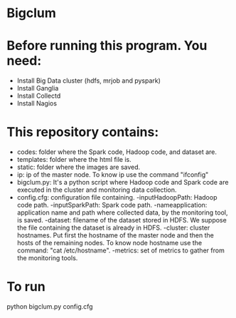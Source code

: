 
# Bigclum

# Before running this program. You need:

* Install Big Data cluster (hdfs, mrjob and pyspark)
* Install Ganglia
* Install Collectd
* Install Nagios

# This repository contains:

* codes: folder where the Spark code, Hadoop code, and dataset are.
* templates: folder where the html file is.
* static: folder where the images are saved.
* ip: ip of the master node. To know ip use the command "ifconfig"
* bigclum.py: It's a python script where Hadoop code and Spark code are executed in the cluster and monitoring data collection.
* config.cfg: configuration file containing.
   -inputHadoopPath: Hadoop code path.
   -inputSparkPath: Spark code path.
   -nameapplication: application name and path where collected data, by the monitoring tool, is saved.
   -dataset: filename of the dataset stored in HDFS. We suppose the file containing the dataset is already in HDFS.
   -cluster: cluster hostnames. Put first the hostname of the master node and then the hosts of the remaining nodes. To know node hostname use the command: "cat /etc/hostname".
   -metrics: set of metrics to gather from the monitoring tools.

# To run

python bigclum.py config.cfg